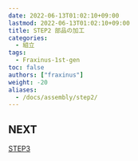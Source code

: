 ```yaml
---
date: 2022-06-13T01:02:10+09:00
lastmod: 2022-06-13T01:02:10+09:00
title: STEP2 部品の加工
categories:
  - 組立
tags:
  - Fraxinus-1st-gen
toc: false
authors: ["fraxinus"]
weight: -20
aliases:
  - /docs/assembly/step2/
---
```



## NEXT

[STEP3](../step3)